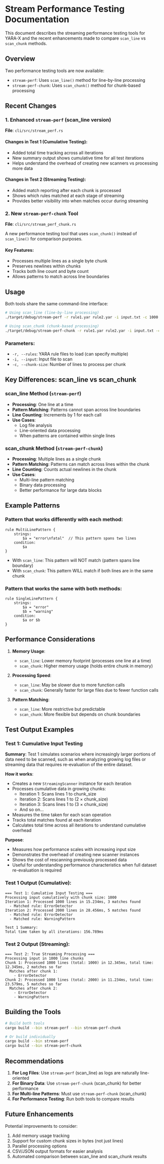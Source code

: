 # Stream Performance Testing Documentation

This document describes the streaming performance testing tools for YARA-X and the recent enhancements made to compare `scan_line` vs `scan_chunk` methods.

## Overview

Two performance testing tools are now available:
- `stream-perf`: Uses `scan_line()` method for line-by-line processing
- `stream-perf-chunk`: Uses `scan_chunk()` method for chunk-based processing

## Recent Changes

### 1. Enhanced `stream-perf` (scan_line version)

**File**: `cli/src/stream_perf.rs`

#### Changes in Test 1 (Cumulative Testing):
- Added total time tracking across all iterations
- New summary output shows cumulative time for all test iterations
- Helps understand the overhead of creating new scanners vs processing more data

#### Changes in Test 2 (Streaming Testing):
- Added match reporting after each chunk is processed
- Shows which rules matched at each stage of streaming
- Provides better visibility into when matches occur during streaming

### 2. New `stream-perf-chunk` Tool

**File**: `cli/src/stream_perf_chunk.rs`

A new performance testing tool that uses `scan_chunk()` instead of `scan_line()` for comparison purposes.

#### Key Features:
- Processes multiple lines as a single byte chunk
- Preserves newlines within chunks
- Tracks both line count and byte count
- Allows patterns to match across line boundaries

## Usage

Both tools share the same command-line interface:

```bash
# Using scan_line (line-by-line processing)
./target/debug/stream-perf -r rule1.yar rule2.yar -i input.txt -c 1000

# Using scan_chunk (chunk-based processing)
./target/debug/stream-perf-chunk -r rule1.yar rule2.yar -i input.txt -c 1000
```

### Parameters:
- `-r, --rules`: YARA rule files to load (can specify multiple)
- `-i, --input`: Input file to scan
- `-c, --chunk-size`: Number of lines to process per chunk

## Key Differences: scan_line vs scan_chunk

### scan_line Method (`stream-perf`)
- **Processing**: One line at a time
- **Pattern Matching**: Patterns cannot span across line boundaries
- **Line Counting**: Increments by 1 for each call
- **Use Cases**: 
  - Log file analysis
  - Line-oriented data processing
  - When patterns are contained within single lines

### scan_chunk Method (`stream-perf-chunk`)
- **Processing**: Multiple lines as a single chunk
- **Pattern Matching**: Patterns can match across lines within the chunk
- **Line Counting**: Counts actual newlines in the chunk
- **Use Cases**:
  - Multi-line pattern matching
  - Binary data processing
  - Better performance for large data blocks

## Example Patterns

### Pattern that works differently with each method:

```yara
rule MultiLinePattern {
    strings:
        $a = "error\nfatal"  // This pattern spans two lines
    condition:
        $a
}
```

- With `scan_line`: This pattern will NOT match (pattern spans line boundary)
- With `scan_chunk`: This pattern WILL match if both lines are in the same chunk

### Pattern that works the same with both methods:

```yara
rule SingleLinePattern {
    strings:
        $a = "error"
        $b = "warning"
    condition:
        $a or $b
}
```

## Performance Considerations

1. **Memory Usage**:
   - `scan_line`: Lower memory footprint (processes one line at a time)
   - `scan_chunk`: Higher memory usage (holds entire chunk in memory)

2. **Processing Speed**:
   - `scan_line`: May be slower due to more function calls
   - `scan_chunk`: Generally faster for large files due to fewer function calls

3. **Pattern Matching**:
   - `scan_line`: More restrictive but predictable
   - `scan_chunk`: More flexible but depends on chunk boundaries

## Test Output Examples

### Test 1: Cumulative Input Testing

**Summary**: Test 1 simulates scenarios where increasingly larger portions of data need to be scanned, such as when analyzing growing log files or streaming data that requires re-evaluation of the entire dataset.

**How it works**:
- Creates a new `StreamingScanner` instance for each iteration
- Processes cumulative data in growing chunks:
  - Iteration 1: Scans lines 1 to chunk_size
  - Iteration 2: Scans lines 1 to (2 × chunk_size)
  - Iteration 3: Scans lines 1 to (3 × chunk_size)
  - And so on...
- Measures the time taken for each scan operation
- Tracks total matches found at each iteration
- Calculates total time across all iterations to understand cumulative overhead

**Purpose**: 
- Measures how performance scales with increasing input size
- Demonstrates the overhead of creating new scanner instances
- Shows the cost of rescanning previously processed data
- Useful for understanding performance characteristics when full dataset re-evaluation is required

### Test 1 Output (Cumulative):
```
=== Test 1: Cumulative Input Testing ===
Processing input cumulatively with chunk size: 1000
Iteration 1: Processed 1000 lines in 15.234ms, 3 matches found
  - Matched rule: ErrorDetector
Iteration 2: Processed 2000 lines in 28.456ms, 5 matches found
  - Matched rule: ErrorDetector
  - Matched rule: WarningPattern

Test 1 Summary:
Total time taken by all iterations: 156.789ms
```

### Test 2 Output (Streaming):
```
=== Test 2: True Streaming Processing ===
Processing input in 1000 line chunks
Chunk 1: Processed 1000 lines (total: 1000) in 12.345ms, total time: 12.345ms, 2 matches so far
  Matches after chunk 1:
    - ErrorDetector
Chunk 2: Processed 1000 lines (total: 2000) in 11.234ms, total time: 23.579ms, 5 matches so far
  Matches after chunk 2:
    - ErrorDetector
    - WarningPattern
```

## Building the Tools

```bash
# Build both tools
cargo build --bin stream-perf --bin stream-perf-chunk

# Or build individually
cargo build --bin stream-perf
cargo build --bin stream-perf-chunk
```

## Recommendations

1. **For Log Files**: Use `stream-perf` (scan_line) as logs are naturally line-oriented
2. **For Binary Data**: Use `stream-perf-chunk` (scan_chunk) for better performance
3. **For Multi-line Patterns**: Must use `stream-perf-chunk` (scan_chunk)
4. **For Performance Testing**: Run both tools to compare results

## Future Enhancements

Potential improvements to consider:
1. Add memory usage tracking
2. Support for custom chunk sizes in bytes (not just lines)
3. Parallel processing options
4. CSV/JSON output formats for easier analysis
5. Automated comparison between scan_line and scan_chunk results